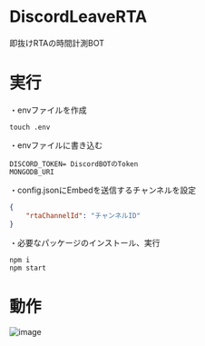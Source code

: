 # DiscordLeaveRTA
即抜けRTAの時間計測BOT
# 実行
・envファイルを作成
```
touch .env
```
・envファイルに書き込む
```
DISCORD_TOKEN= DiscordBOTのToken
MONGODB_URI
```
・config.jsonにEmbedを送信するチャンネルを設定
```json
{
    "rtaChannelId": "チャンネルID"
}
```
・必要なパッケージのインストール、実行
```
npm i
npm start
```
# 動作
![image](https://github.com/user-attachments/assets/1349e1ae-1045-460c-853a-c31da2c10c87)
